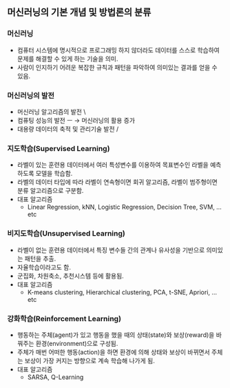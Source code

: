 ## 머신러닝의 기본 개념 및 방법론의 분류

### 머신러닝

- 컴퓨터 시스템에 명시적으로 프로그래밍 하지 않더라도 데이터를 스스로 학습하여 문제를 해결할  수 있게 하는 기술을 의미.
- 사람이 인지하기 어려운 복잡한 규칙과 패턴을 파악하여 의미있는 결과를 얻을 수 있음.

### 머신러닝의 발전

- 머신러닝 알고리즘의 발전                      \
- 컴퓨팅 성능의 발전                                 ㅡ → 머신러닝의 활용 증가
- 대용량 데이터의 축적 및 관리기술 발전 /

### 지도학습(Supervised Learning)

- 라벨이 있는 훈련용 데이터에서 여러 특성변수를 이용하여 목표변수인 라벨을 예측하도록 모델을 학습함.
- 라벨의 데이터 타입에 따라 라벨이 연속형이면 회귀 알고리즘, 라벨이 범주형이면 분류 알고리즘으로 구분함.
- 대표 알고리즘
    - Linear Regression, kNN, Logistic Regression, Decision Tree, SVM, … etc

### 비지도학습(Unsupervised Learning)

- 라벨이 없는 훈련용 데이터에서 특징 변수들 간의 관계나 유사성을 기반으로 의미있는 패턴을 추출.
- 자율학습이라고도 함.
- 군집화, 차원축소, 추천시스템 등에 활용됨.
- 대표 알고리즘
    - K-means clustering, Hierarchical clustering, PCA, t-SNE, Apriori, … etc

### 강화학습(Reinforcement Learning)

- 행동하는 주체(agent)가 있고 행동을 했을 때의 상태(state)와 보상(reward)을 바꿔주는 환경(environment)으로 구성됨.
- 주체가 매번 어떠한 행동(action)을 하면 환경에 의해 상태와 보상이 바뀌면서 주체는 보상이 가장 커지는 방향으로 계속 학습해 나가게 됨.
- 대표 알고리즘
    - SARSA, Q-Learning
